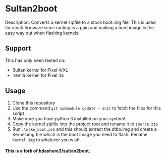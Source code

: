 # Sultan2boot
Description: Converts a kernel zipfile to a stock boot.img file. This is used for stock firmware since rooting is a pain and making a boot image is the easy way out when flashing kernels.

## Support
This has only been tested on:
- Sultan kernel for Pixel 4/XL
- Iremía Kernel for Pixel 4a 

## Usage
1. Clone this repository
2. Use the command `git submodule update --init` to fetch the files for this script
3. Make sure you have python 3 installed on your system!
4. Copy the kernel zipfile into the project root and rename it to `source.zip`
5. Run `.\make_boot.ps1` and this should extract the dtbo.img and create a Kernel.img file which is the boot image you need to flash. Rename `Kernel.img` to whatever you wish.

#### This is a fork of bdashore3/sultan2boot.